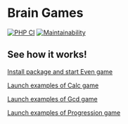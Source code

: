 # Brain Games

[![PHP CI](https://github.com/yarncat/php-project-lvl1/workflows/PHP%20CI/badge.svg)](https://github.com/yarncat/php-project-lvl1/actions)
[![Maintainability](https://api.codeclimate.com/v1/badges/a99a88d28ad37a79dbf6/maintainability)](https://codeclimate.com/github/codeclimate/codeclimate/maintainability)

## See how it works!

[Install package and start Even game](https://asciinema.org/a/Mp0vUpnoRVuxuGm4Z1umiYG9C)  

[Launch examples of Calc game](https://asciinema.org/a/jS1cV3oBRRQRsDZd0cEjgIHDK)  

[Launch examples of Gcd game](https://asciinema.org/a/in0YIeU98vJrLOqoggK2gLVui)  

[Launch examples of Progression game](https://asciinema.org/a/yiUTjCbzWVKypBWubd04f15xy)